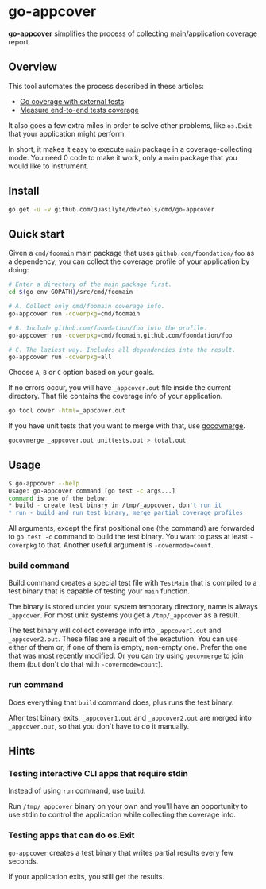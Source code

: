 # go-appcover

**go-appcover** simplifies the process of collecting main/application coverage report.

## Overview

This tool automates the process described in these articles:
* [Go coverage with external tests](https://blog.cloudflare.com/go-coverage-with-external-tests/)
* [Measure end-to-end tests coverage](https://dshipenok.github.io/external_coverage/)

It also goes a few extra miles in order to solve other problems, like `os.Exit` that your application might perform.

In short, it makes it easy to execute `main` package in a coverage-collecting mode.
You need 0 code to make it work, only a `main` package that you would like to instrument.

## Install

```bash
go get -u -v github.com/Quasilyte/devtools/cmd/go-appcover
```

## Quick start

Given a `cmd/foomain` main package that uses `github.com/foondation/foo` as a dependency,
you can collect the coverage profile of your application by doing:

```bash
# Enter a directory of the main package first.
cd $(go env GOPATH)/src/cmd/foomain

# A. Collect only cmd/foomain coverage info.
go-appcover run -coverpkg=cmd/foomain

# B. Include github.com/foondation/foo into the profile.
go-appcover run -coverpkg=cmd/foomain,github.com/foondation/foo

# C. The laziest way. Includes all dependencies into the result.
go-appcover run -coverpkg=all
```

Choose `A`, `B` or `C` option based on your goals.

If no errors occur, you will have `_appcover.out` file inside the current directory.
That file contains the coverage info of your application.

```bash
go tool cover -html=_appcover.out
```

If you have unit tests that you want to merge with that, use [gocovmerge](https://github.com/wadey/gocovmerge).

```bash
gocovmerge _appcover.out unittests.out > total.out
```

## Usage

```bash
$ go-appcover --help
Usage: go-appcover command [go test -c args...]
command is one of the below:
* build - create test binary in /tmp/_appcover, don't run it
* run - build and run test binary, merge partial coverage profiles
```

All arguments, except the first positional one (the command) are forwarded
to `go test -c` command to build the test binary.
You want to pass at least `-coverpkg` to that.
Another useful argument is `-covermode=count`.

### build command

Build command creates a special test file with `TestMain` that is
compiled to a test binary that is capable of testing your `main` function.

The binary is stored under your system temporary directory, name is always
`_appcover`. For most unix systems you get a `/tmp/_appcover` as a result.

The test binary will collect coverage info into `_appcover1.out` and `_appcover2.out`.
These files are a result of the exectution.
You can use either of them or, if one of them is empty, non-empty one.
Prefer the one that was most recently modified.
Or you can try using `gocovmerge` to join them (but don't do that with `-covermode=count`).

### run command

Does everything that `build` command does, plus runs the test binary.

After test binary exits, `_appcover1.out` and `_appcover2.out` are
merged into `_appcover.out`, so that you don't have to do it manually.

## Hints

### Testing interactive CLI apps that require stdin

Instead of using `run` command, use `build`.

Run `/tmp/_appcover` binary on your own and you'll have an opportunity
to use stdin to control the application while collecting the coverage info.

### Testing apps that can do os.Exit

`go-appcover` creates a test binary that writes partial results every few seconds.

If your application exits, you still get the results.
